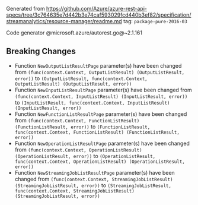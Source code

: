 Generated from https://github.com/Azure/azure-rest-api-specs/tree/3c764635e7d442b3e74caf593029fcd440b3ef82/specification/streamanalytics/resource-manager/readme.md tag: `package-pure-2016-03`

Code generator @microsoft.azure/autorest.go@~2.1.161

## Breaking Changes

- Function `NewOutputListResultPage` parameter(s) have been changed from `(func(context.Context, OutputListResult) (OutputListResult, error))` to `(OutputListResult, func(context.Context, OutputListResult) (OutputListResult, error))`
- Function `NewInputListResultPage` parameter(s) have been changed from `(func(context.Context, InputListResult) (InputListResult, error))` to `(InputListResult, func(context.Context, InputListResult) (InputListResult, error))`
- Function `NewFunctionListResultPage` parameter(s) have been changed from `(func(context.Context, FunctionListResult) (FunctionListResult, error))` to `(FunctionListResult, func(context.Context, FunctionListResult) (FunctionListResult, error))`
- Function `NewOperationListResultPage` parameter(s) have been changed from `(func(context.Context, OperationListResult) (OperationListResult, error))` to `(OperationListResult, func(context.Context, OperationListResult) (OperationListResult, error))`
- Function `NewStreamingJobListResultPage` parameter(s) have been changed from `(func(context.Context, StreamingJobListResult) (StreamingJobListResult, error))` to `(StreamingJobListResult, func(context.Context, StreamingJobListResult) (StreamingJobListResult, error))`
